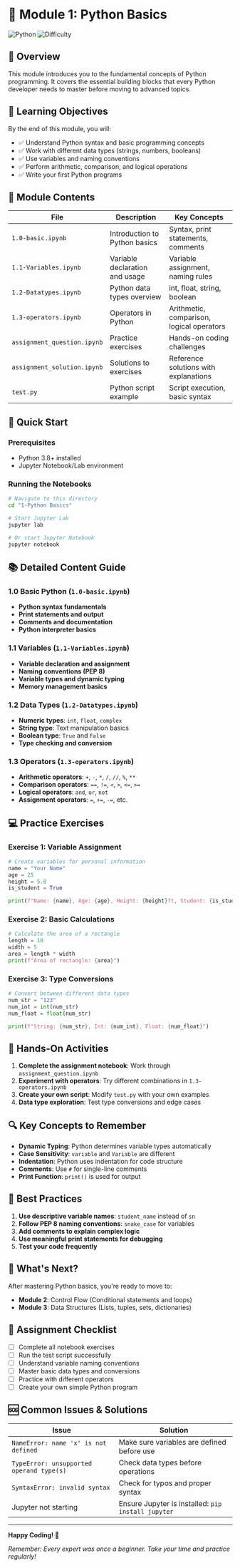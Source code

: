 # 🐍 Module 1: Python Basics

![Python](https://img.shields.io/badge/Python-Fundamentals-blue?style=for-the-badge&logo=python&logoColor=white)
![Difficulty](https://img.shields.io/badge/Difficulty-Beginner-green?style=for-the-badge)

## 📖 Overview

This module introduces you to the fundamental concepts of Python programming. It covers the essential building blocks that every Python developer needs to master before moving to advanced topics.

## 🎯 Learning Objectives

By the end of this module, you will:
- ✅ Understand Python syntax and basic programming concepts
- ✅ Work with different data types (strings, numbers, booleans)
- ✅ Use variables and naming conventions
- ✅ Perform arithmetic, comparison, and logical operations
- ✅ Write your first Python programs

## 📂 Module Contents

| File | Description | Key Concepts |
|------|-------------|--------------|
| `1.0-basic.ipynb` | Introduction to Python basics | Syntax, print statements, comments |
| `1.1-Variables.ipynb` | Variable declaration and usage | Variable assignment, naming rules |
| `1.2-Datatypes.ipynb` | Python data types overview | int, float, string, boolean |
| `1.3-operators.ipynb` | Operators in Python | Arithmetic, comparison, logical operators |
| `assignment_question.ipynb` | Practice exercises | Hands-on coding challenges |
| `assignment_solution.ipynb` | Solutions to exercises | Reference solutions with explanations |
| `test.py` | Python script example | Script execution, basic syntax |

## 🚀 Quick Start

### Prerequisites
- Python 3.8+ installed
- Jupyter Notebook/Lab environment

### Running the Notebooks

```bash
# Navigate to this directory
cd "1-Python Basics"

# Start Jupyter Lab
jupyter lab

# Or start Jupyter Notebook
jupyter notebook
```

## 📚 Detailed Content Guide

### 1.0 Basic Python (`1.0-basic.ipynb`)
- **Python syntax fundamentals**
- **Print statements and output**
- **Comments and documentation**
- **Python interpreter basics**

### 1.1 Variables (`1.1-Variables.ipynb`)
- **Variable declaration and assignment**
- **Naming conventions (PEP 8)**
- **Variable types and dynamic typing**
- **Memory management basics**

### 1.2 Data Types (`1.2-Datatypes.ipynb`)
- **Numeric types**: `int`, `float`, `complex`
- **String type**: Text manipulation basics
- **Boolean type**: `True` and `False`
- **Type checking and conversion**

### 1.3 Operators (`1.3-operators.ipynb`)
- **Arithmetic operators**: `+`, `-`, `*`, `/`, `//`, `%`, `**`
- **Comparison operators**: `==`, `!=`, `<`, `>`, `<=`, `>=`
- **Logical operators**: `and`, `or`, `not`
- **Assignment operators**: `=`, `+=`, `-=`, etc.

## 💻 Practice Exercises

### Exercise 1: Variable Assignment
```python
# Create variables for personal information
name = "Your Name"
age = 25
height = 5.8
is_student = True

print(f"Name: {name}, Age: {age}, Height: {height}ft, Student: {is_student}")
```

### Exercise 2: Basic Calculations
```python
# Calculate the area of a rectangle
length = 10
width = 5
area = length * width
print(f"Area of rectangle: {area}")
```

### Exercise 3: Type Conversions
```python
# Convert between different data types
num_str = "123"
num_int = int(num_str)
num_float = float(num_str)

print(f"String: {num_str}, Int: {num_int}, Float: {num_float}")
```

## 🧪 Hands-On Activities

1. **Complete the assignment notebook**: Work through `assignment_question.ipynb`
2. **Experiment with operators**: Try different combinations in `1.3-operators.ipynb`
3. **Create your own script**: Modify `test.py` with your own examples
4. **Data type exploration**: Test type conversions and edge cases

## 🔍 Key Concepts to Remember

- **Dynamic Typing**: Python determines variable types automatically
- **Case Sensitivity**: `variable` and `Variable` are different
- **Indentation**: Python uses indentation for code structure
- **Comments**: Use `#` for single-line comments
- **Print Function**: `print()` is used for output

## 🌟 Best Practices

1. **Use descriptive variable names**: `student_name` instead of `sn`
2. **Follow PEP 8 naming conventions**: `snake_case` for variables
3. **Add comments to explain complex logic**
4. **Use meaningful print statements for debugging**
5. **Test your code frequently**

## 🔗 What's Next?

After mastering Python basics, you're ready to move to:
- **Module 2**: Control Flow (Conditional statements and loops)
- **Module 3**: Data Structures (Lists, tuples, sets, dictionaries)

## 📝 Assignment Checklist

- [ ] Complete all notebook exercises
- [ ] Run the test script successfully
- [ ] Understand variable naming conventions
- [ ] Master basic data types and conversions
- [ ] Practice with different operators
- [ ] Create your own simple Python program

## 🆘 Common Issues & Solutions

| Issue | Solution |
|-------|----------|
| `NameError: name 'x' is not defined` | Make sure variables are defined before use |
| `TypeError: unsupported operand type(s)` | Check data types before operations |
| `SyntaxError: invalid syntax` | Check for typos and proper syntax |
| Jupyter not starting | Ensure Jupyter is installed: `pip install jupyter` |

---

**Happy Coding! 🎉**

*Remember: Every expert was once a beginner. Take your time and practice regularly!* 